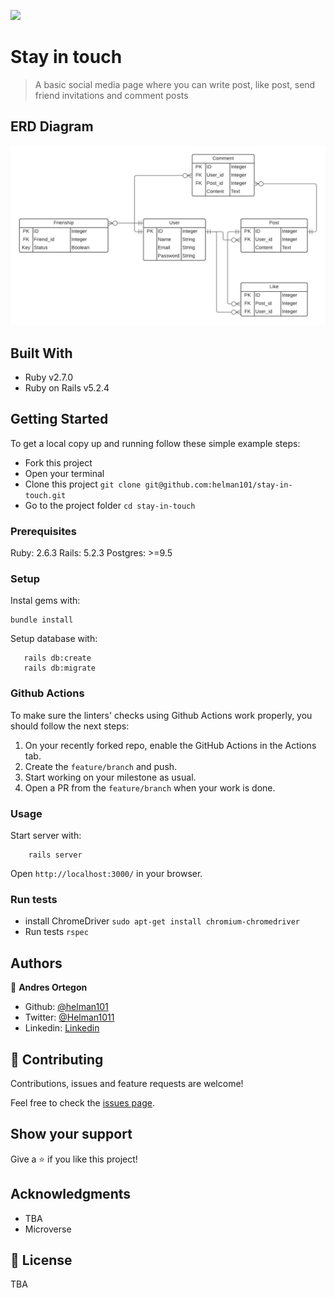 ![](https://img.shields.io/badge/Microverse-blueviolet)

# Stay in touch

> A basic social media page where you can write post, like post, send friend invitations and comment posts

## ERD Diagram

![screenshot](./docs/ERDdiagram2.png)

## Built With

- Ruby v2.7.0
- Ruby on Rails v5.2.4

## Getting Started

To get a local copy up and running follow these simple example steps:
- Fork this project
- Open your terminal
- Clone this project `git clone git@github.com:helman101/stay-in-touch.git`
- Go to the project folder `cd stay-in-touch`

### Prerequisites

Ruby: 2.6.3
Rails: 5.2.3
Postgres: >=9.5

### Setup

Instal gems with:

```
bundle install
```

Setup database with:

```
   rails db:create
   rails db:migrate
```

### Github Actions

To make sure the linters' checks using Github Actions work properly, you should follow the next steps:

1. On your recently forked repo, enable the GitHub Actions in the Actions tab.
2. Create the `feature/branch` and push.
3. Start working on your milestone as usual.
4. Open a PR from the `feature/branch` when your work is done.


### Usage

Start server with:

```
    rails server
```

Open `http://localhost:3000/` in your browser.

### Run tests

- install ChromeDriver `sudo apt-get install chromium-chromedriver`
- Run tests `rspec`


## Authors

👤 **Andres Ortegon**

- Github: [@helman101](https://github.com/helman101)
- Twitter: [@Helman1011](https://twitter.com/Helman1011)
- Linkedin: [Linkedin](https://www.linkedin.com/in/helman101/)

## 🤝 Contributing

Contributions, issues and feature requests are welcome!

Feel free to check the [issues page](issues/).

## Show your support

Give a ⭐️ if you like this project!

## Acknowledgments

- TBA
- Microverse

## 📝 License

TBA

